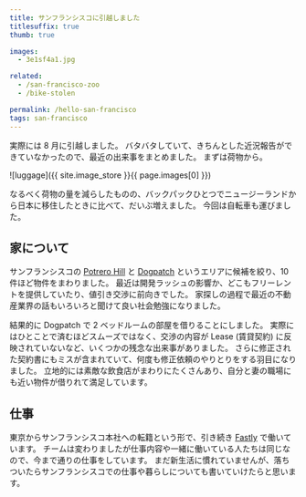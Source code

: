 ```yaml
---
title: サンフランシスコに引越しました
titlesuffix: true
thumb: true

images:
  - 3e1sf4a1.jpg

related:
  - /san-francisco-zoo
  - /bike-stolen

permalink: /hello-san-francisco
tags: san-francisco
---
```


実際には 8 月に引越しました。
バタバタしていて、きちんとした近況報告ができていなかったので、最近の出来事をまとめました。
まずは荷物から。

![luggage]({{ site.image_store }}{{ page.images[0] }})

なるべく荷物の量を減らしたものの、バックパックひとつでニュージーランドから日本に移住したときに比べて、だいぶ増えました。
今回は自転車も運びました。　

## 家について

サンフランシスコの [Potrero Hill](https://en.wikipedia.org/wiki/Potrero_Hill) と [Dogpatch](https://en.wikipedia.org/wiki/Dogpatch,_San_Francisco) というエリアに候補を絞り、10 件ほど物件をまわりました。
最近は開発ラッシュの影響か、どこもフリーレントを提供していたり、値引き交渉に前向きでした。
家探しの過程で最近の不動産業界の話もいろいろと聞けて良い社会勉強になりました。

結果的に Dogpatch で 2 ベッドルームの部屋を借りることにしました。
実際にはひとことで済むほどスムーズではなく、交渉の内容が Lease (賃貸契約) に反映されていないなど、いくつかの残念な出来事がありました。
さらに修正された契約書にもミスが含まれていて、何度も修正依頼のやりとりをする羽目になりました。
立地的には素敵な飲食店がまわりにたくさんあり、自分と妻の職場にも近い物件が借りれて満足しています。

## 仕事

東京からサンフランシスコ本社への転籍という形で、引き続き [Fastly](https://www.fastly.com) で働いています。
チームは変わりましたが仕事内容や一緒に働いている人たちは同じなので、今まで通りの仕事をしています。
まだ新生活に慣れていませんが、落ちついたらサンフランシスコでの仕事や暮らしについても書いていけたらと思います。
